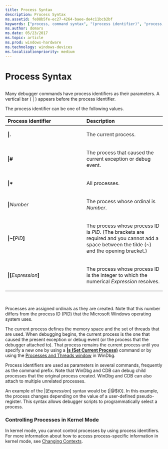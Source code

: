 ```yaml
---
title: Process Syntax
description: Process Syntax
ms.assetid: fe08b5fe-ec27-4264-baee-de4c11bcb2bf
keywords: ["process, command syntax", "(process identifier)", "process, process identifier ( )", "process, process ID (PID)", "PID (process ID)", "(process identifier)", "syntax rules for commands, (process identifier)", "syntax rules for commands, (process identifier)", "process identifier ( )"]
ms.author: domars
ms.date: 05/23/2017
ms.topic: article
ms.prod: windows-hardware
ms.technology: windows-devices
ms.localizationpriority: medium
---
```


# Process Syntax


## <span id="ddk_process_syntax_dbg"></span><span id="DDK_PROCESS_SYNTAX_DBG"></span>


Many debugger commands have process identifiers as their parameters. A vertical bar ( | ) appears before the process identifier.

The process identifier can be one of the following values.

<table>
<colgroup>
<col width="50%" />
<col width="50%" />
</colgroup>
<thead>
<tr class="header">
<th align="left">Process identifier</th>
<th align="left">Description</th>
</tr>
</thead>
<tbody>
<tr class="odd">
<td align="left"><p><strong>|.</strong></p></td>
<td align="left"><p>The current process.</p></td>
</tr>
<tr class="even">
<td align="left"><p><strong>|#</strong></p></td>
<td align="left"><p>The process that caused the current exception or debug event.</p></td>
</tr>
<tr class="odd">
<td align="left"><p><strong>|*</strong></p></td>
<td align="left"><p>All processes.</p></td>
</tr>
<tr class="even">
<td align="left"><p><strong>|</strong><em>Number</em></p></td>
<td align="left"><p>The process whose ordinal is <em>Number</em>.</p></td>
</tr>
<tr class="odd">
<td align="left"><p><strong>|~[</strong><em>PID</em><strong>]</strong></p></td>
<td align="left"><p>The process whose process ID is <em>PID</em>. (The brackets are required and you cannot add a space between the tilde (~) and the opening bracket.)</p></td>
</tr>
<tr class="even">
<td align="left"><p><strong>|[</strong><em>Expression</em><strong>]</strong></p></td>
<td align="left"><p>The process whose process ID is the integer to which the numerical <em>Expression</em> resolves.</p></td>
</tr>
</tbody>
</table>

 

Processes are assigned ordinals as they are created. Note that this number differs from the process ID (PID) that the Microsoft Windows operating system uses.

The current process defines the memory space and the set of threads that are used. When debugging begins, the current process is the one that caused the present exception or debug event (or the process that the debugger attached to). That process remains the current process until you specify a new one by using a [**|s (Set Current Process)**](-s--set-current-process-.md) command or by using the [Processes and Threads window](processes-and-threads-window.md) in WinDbg.

Process identifiers are used as parameters in several commands, frequently as the command prefix. Note that WinDbg and CDB can debug child processes that the original process created. WinDbg and CDB can also attach to multiple unrelated processes.

An example of the |\[*Expression*\] syntax would be \[|@$t0\]. In this example, the process changes depending on the value of a user-defined pseudo-register. This syntax allows debugger scripts to programmatically select a process.

### <span id="controlling_processes_in_kernel_mode"></span><span id="CONTROLLING_PROCESSES_IN_KERNEL_MODE"></span>Controlling Processes in Kernel Mode

In kernel mode, you cannot control processes by using process identifiers. For more information about how to access process-specific information in kernel mode, see [Changing Contexts](changing-contexts.md).

 

 





